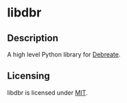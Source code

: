 
# libdbr


## Description

A high level Python library for [Debreate](https://github.com/debreate/debreate).


## Licensing

libdbr is licensed under [MIT](LICENSE.txt).

